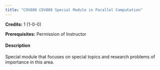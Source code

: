 ```yaml
---
title: "COV880 COV880 Special Module in Parallel Computation"
---
```

**Credits:** 1 (1-0-0)

**Prerequisites:** Permission of Instructor

#### Description
Special module that focuses on special topics and research problems of importance in this area.